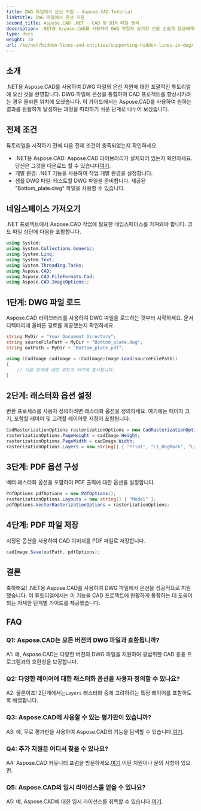 ```yaml
---
title: DWG 파일에서 은선 지원 - Aspose.CAD Tutorial
linktitle: DWG 파일에서 은선 지원
second_title: Aspose.CAD .NET - CAD 및 BIM 파일 형식
description: .NET용 Aspose.CAD를 사용하여 DWG 파일의 숨겨진 선을 손쉽게 잠금해제하세요. 원활한 통합을 위한 단계별 가이드를 따르세요.
type: docs
weight: 10
url: /ko/net/hidden-lines-and-entities/supporting-hidden-lines-in-dwg/
--- 
```

## 소개

.NET용 Aspose.CAD를 사용하여 DWG 파일의 은선 지원에 대한 포괄적인 튜토리얼에 오신 것을 환영합니다. DWG 파일에 은선을 통합하여 CAD 프로젝트를 향상시키려는 경우 올바른 위치에 오셨습니다. 이 가이드에서는 Aspose.CAD를 사용하여 원하는 결과를 원활하게 달성하는 과정을 따라하기 쉬운 단계로 나누어 보겠습니다.

## 전제 조건

튜토리얼을 시작하기 전에 다음 전제 조건이 충족되었는지 확인하세요.
-  .NET용 Aspose.CAD: Aspose.CAD 라이브러리가 설치되어 있는지 확인하세요. 당신은 그것을 다운로드 할 수 있습니다[여기](https://releases.aspose.com/cad/net/).
- 개발 환경: .NET 기능을 사용하여 작업 개발 환경을 설정합니다.
- 샘플 DWG 파일: 테스트할 DWG 파일을 준비합니다. 제공된 "Bottom_plate.dwg" 파일을 사용할 수 있습니다.

## 네임스페이스 가져오기

.NET 프로젝트에서 Aspose.CAD 작업에 필요한 네임스페이스를 가져와야 합니다. 코드 파일 상단에 다음을 포함합니다.

```csharp
using System;
using System.Collections.Generic;
using System.Linq;
using System.Text;
using System.Threading.Tasks;
using Aspose.CAD;
using Aspose.CAD.FileFormats.Cad;
using Aspose.CAD.ImageOptions;;
```

## 1단계: DWG 파일 로드

Aspose.CAD 라이브러리를 사용하여 DWG 파일을 로드하는 것부터 시작하세요. 문서 디렉터리에 올바른 경로를 제공했는지 확인하세요.

```csharp
string MyDir = "Your Document Directory";
string sourceFilePath = MyDir + "Bottom_plate.dwg";
string outPath = MyDir + "Bottom_plate.pdf";

using (CadImage cadImage = (CadImage)Image.Load(sourceFilePath))
{
    // 다음 단계에 대한 코드가 여기에 표시됩니다.
}
```

## 2단계: 래스터화 옵션 설정

변환 프로세스를 사용자 정의하려면 래스터화 옵션을 정의하세요. 여기에는 페이지 크기, 포함할 레이어 및 고려할 레이아웃 지정이 포함됩니다.

```csharp
CadRasterizationOptions rasterizationOptions = new CadRasterizationOptions();
rasterizationOptions.PageHeight = cadImage.Height;
rasterizationOptions.PageWidth = cadImage.Width;
rasterizationOptions.Layers = new string[] { "Print", "L1_RegMark", "L2_RegMark" };
```

## 3단계: PDF 옵션 구성

벡터 래스터화 옵션을 포함하여 PDF 출력에 대한 옵션을 설정합니다.

```csharp
PdfOptions pdfOptions = new PdfOptions();
rasterizationOptions.Layouts = new string[] { "Model" };
pdfOptions.VectorRasterizationOptions = rasterizationOptions;
```

## 4단계: PDF 파일 저장

지정된 옵션을 사용하여 CAD 이미지를 PDF 파일로 저장합니다.

```csharp
cadImage.Save(outPath, pdfOptions);
```

## 결론

축하해요! .NET용 Aspose.CAD를 사용하여 DWG 파일에서 은선을 성공적으로 지원했습니다. 이 튜토리얼에서는 이 기능을 CAD 프로젝트에 원활하게 통합하는 데 도움이 되는 자세한 단계별 가이드를 제공했습니다.

## FAQ

### Q1: Aspose.CAD는 모든 버전의 DWG 파일과 호환됩니까?

A1: 예, Aspose.CAD는 다양한 버전의 DWG 파일을 지원하여 광범위한 CAD 응용 프로그램과의 호환성을 보장합니다.

### Q2: 다양한 레이어에 대한 래스터화 옵션을 사용자 정의할 수 있나요?

 A2: 물론이죠! 2단계에서는`Layers` 래스터화 중에 고려하려는 특정 레이어를 포함하도록 배열합니다.

### Q3: Aspose.CAD에 사용할 수 있는 평가판이 있습니까?

 A3: 예, 무료 평가판을 사용하여 Aspose.CAD의 기능을 탐색할 수 있습니다.[여기](https://releases.aspose.com/).

### Q4: 추가 지원은 어디서 찾을 수 있나요?

 A4: Aspose.CAD 커뮤니티 포럼을 방문하세요.[여기](https://forum.aspose.com/c/cad/19) 어떤 지원이나 문의 사항이 있으면.

### Q5: Aspose.CAD의 임시 라이선스를 얻을 수 있나요?

 A5: 예, Aspose.CAD에 대한 임시 라이선스를 취득할 수 있습니다.[여기](https://purchase.aspose.com/temporary-license/).